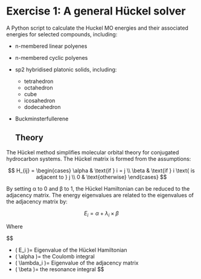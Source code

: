 # Exercise 1: A general Hückel solver
A Python script to calculate the Huckel MO energies and their associated energies for selected compounds, including:
- n-membered linear polyenes
- n-membered cyclic polyenes
- sp2 hybridised platonic solids, including:
  - tetrahedron
  - octahedron
  - cube
  - icosahedron
  - dodecahedron
- Buckminsterfullerene

  ## Theory
The Hückel method simplifies molecular orbital theory for conjugated hydrocarbon systems.
The Hückel matrix is formed from the assumptions:

$$
H_{ij} = \begin{cases}
    \alpha & \text{if } i = j \\
    \beta & \text{if } i \text{ is adjacent to } j \\
    0 & \text{otherwise}
\end{cases}
$$

By setting α to 0 and β to 1, the Hückel Hamiltonian can be reduced to the adjacency matrix. The energy eigenvalues are related to the eigenvalues of the adjacency matrix by: 

$$
E_i = \alpha + \lambda_i \times \beta
$$

Where

$$
- \( E_i \)= Eigenvalue of the Hückel Hamiltonian
- \( \alpha \)= the Coulomb integral
- \( \lambda_i \)= Eigenvalue of the adjacency matrix
- \( \beta \)= the resonance integral
$$

